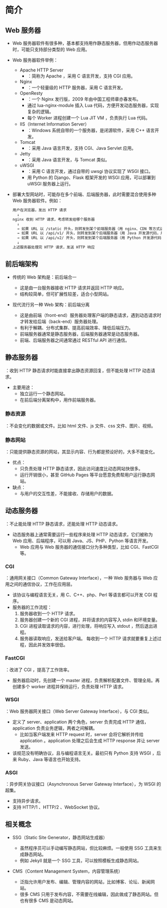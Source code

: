 # 简介

## Web 服务器

- Web 服务器软件有很多种，基本都支持用作静态服务器，但用作动态服务器时，可能只支持部分类型的 Web 应用。
- Web 服务器软件举例：
  - Apache HTTP Server
    - ：简称为 Apache ，采用 C 语言开发，支持 CGI 应用。
  - Nginx
    - ：一个轻量级的 HTTP 服务器，采用 C 语言开发。
  - OpenResty
    - ：一个 Nginx 发行版，2009 年由中国工程师章亦春发布。
    - 通过 lua-nginx-module 插入 Lua 代码，方便开发动态服务器，实现复杂的逻辑。
    - 每个 Worker 进程创建一个 Lua JIT VM ，负责执行 Lua 代码。
  - IIS（Internet Information Server）
    - ：Windows 系统自带的一个服务器，是闭源软件，采用 C++ 语言开发。
  - Tomcat
    - ：采用 Java 语言开发，支持 CGI、Java Servlet 应用。
  - Jetty
    - ：采用 Java 语言开发，与 Tomcat 类似。
  - uWSGI
    - ：采用 C 语言开发，通过自带的 uwsgi 协议实现了 WSGI 接口。
    - 用 Python 的 Django、Flask 框架开发的 WSGI 应用，可以部署到 uWSGI 服务器上运行。

- 部署大型网站时，可能存在多个前端、后端服务器，此时需要混合使用多种 Web 服务器软件。例如：
  ```sh
  用户在浏览器，发出 HTTP 请求
    ↓
  nginx 收到 HTTP 请求，考虑转发给哪个服务器
    ↓
    → 如果 URL 以 /static 开头，则转发到某个前端服务器（用 nginx、CDN 等方式运行）
    → 如果 URL 以 /api/v1/ 开头，则转发到某个后端服务器（用 Java 开发源代码，用 Tomcat 运行服务器）
    → 如果 URL 以 /api/v2/ 开头，则转发到某个后端服务器（用 Python 开发源代码，用 uWSGI 运行服务器）
    ↓
  上述服务器处理完 HTTP 请求，发送 HTTP 响应
  ```

## 前后端架构

- 传统的 Web 架构是：前后端合一
  - 这是由一台服务器接收 HTTP 请求并返回 HTTP 响应。
  - 结构较简单，但可扩展性较差，适合小型网站。

- 现代流行另一种 Web 架构：前后端分离
  - 这是由前端（front-end）服务器处理客户端的静态请求，遇到动态请求时才转发给后端（back-end）服务器处理。
  - 有利于解耦、分布式集群、提高前端效率、降低后端压力。
  - 前端服务器通常是静态服务器，后端服务器通常是动态服务器。
  - 前端、后端服务器之间通常通过 RESTful API 进行通信。

## 静态服务器

：收到 HTTP 静态请求时能直接拿出静态资源回复，但不能处理 HTTP 动态请求。
- 主要用途：
  - 独立运行一个静态网站。
  - 在前后端分离架构中，用作前端服务器。

### 静态资源

：不会变化的数据或文件。比如 html 文件、js 文件、css 文件、图片、视频。

### 静态网站

：只能提供静态资源的网站，其显示内容、行为都是预设好的，大多不能变化。
- 优点：
  - 只负责处理 HTTP 静态请求，因此访问速度比动态网站快很多。
  - 运行开销很小，甚至 GitHub Pages 等平台愿意免费帮用户运行静态网站。
- 缺点：
  - 与用户的交互性差，不能接收、存储用户的数据。

## 动态服务器

：不止能处理 HTTP 静态请求，还能处理 HTTP 动态请求。
- 动态服务器上通常需要运行一些程序来处理 HTTP 动态请求，它们被称为 Web 应用、后端程序，可以用 Java、JS、PHP、Python 等语言开发。
  - Web 应用与 Web 服务器的通信接口分为多种类型，比如 CGI、FastCGI 等。

### CGI

：通用网关接口（Common Gateway Interface），一种 Web 服务器与 Web 应用之间的通信协议，工作在应用层。
- 该协议与编程语言无关，用 C、C++、php、Perl 等语言都可以开发 CGI 程序。
- 服务器的工作流程：
  1. 服务器收到一个 HTTP 请求。
  2. 服务器创建一个新的 CGI 进程，并将请求的内容写入 stdin 和环境变量。
  3. CGI 进程读取请求的内容，进行处理，将响应写入 stdout ，然后退出进程。
  4. 服务器读取响应，发送给客户端。
  每收到一个 HTTP 请求就要重复上述过程，因此并发效率很低。

### FastCGI

：改进了 CGI ，提高了工作效率。
- 服务器启动时，先创建一个 master 进程，负责解析配置文件、管理全局。再创建多个 worker 进程并保持运行，负责处理 HTTP 请求。

### WSGI

：Web 服务器网关接口（Web Server Gateway Interface），与 CGI 类似。
- 定义了 server、application 两个角色，server 负责完成 HTTP 通信，application 负责业务逻辑，两者之间解耦。
  - 比如当客户端发来 HTTP request 时，server 会将它解析并传给 application 。application 处理之后会生成 HTTP response 并让 server 发送。
- 该规范没有明确协议，且与编程语言无关。最初只有 Python 支持 WSGI ，后来 Ruby、Java 等语言也开始支持。

### ASGI

：异步网关协议接口（Asynchronous Server Gateway Interface），为 WSGI 的超集。
- 支持异步请求。
- 支持 HTTP/1 、HTTP/2 、WebSocket 协议。

## 相关概念

- SSG（Static Site Generator，静态网站生成器）
  - 虽然程序员可以手动编写静态网站，但比较麻烦。一般使用 SSG 工具来生成静态网站。
  - 例如 Jekyll 就是一个 SSG 工具，可以按照模板生成静态网站。

- CMS（Content Management System，内容管理系统）
  - 泛指允许用户发布、编辑、管理内容的网站，比如博客、论坛、新闻网站。
  - 很多 CMS 只用于发布内容，不需要在线编辑，因此做成了静态网站。但也有很多 CMS 是动态网站。
